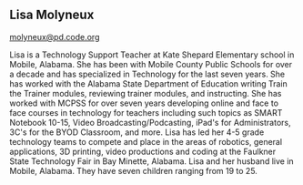 ## Lisa Molyneux

[molyneux@pd.code.org](mailto:molyneux@pd.code.org)

Lisa is a Technology Support Teacher at Kate Shepard Elementary school in Mobile, Alabama. She has been with Mobile County Public Schools for over a decade and has specialized in Technology for the last seven years. She has worked with the Alabama State Department of Education writing Train the Trainer modules, reviewing trainer modules, and instructing. She has worked with MCPSS for over seven years developing online and face to face courses in technology for teachers including such topics as SMART Notebook 10-15, Video Broadcasting/Podcasting, iPad's for Administrators, 3C's for the BYOD Classroom, and more. Lisa has led her 4-5 grade technology teams to compete and place in the areas of robotics, general applications, 3D printing, video productions and coding at the Faulkner State Technology Fair in Bay Minette, Alabama. Lisa and her husband live in Mobile, Alabama. They have seven children ranging from 19 to 25. 